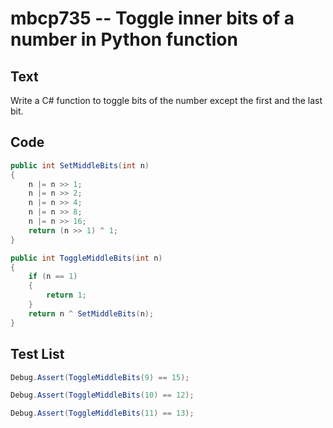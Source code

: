 # mbcp735 -- Toggle inner bits of a number in Python function

## Text

Write a C# function to toggle bits of the number except the first and the last bit.

## Code

```csharp
public int SetMiddleBits(int n)  
{  
    n |= n >> 1;  
    n |= n >> 2;  
    n |= n >> 4;  
    n |= n >> 8;  
    n |= n >> 16;  
    return (n >> 1) ^ 1;  
}  

public int ToggleMiddleBits(int n)  
{  
    if (n == 1)  
    {  
        return 1;  
    }  
    return n ^ SetMiddleBits(n);  
}
```

## Test List

```csharp
Debug.Assert(ToggleMiddleBits(9) == 15);
```

```csharp
Debug.Assert(ToggleMiddleBits(10) == 12);
```

```csharp
Debug.Assert(ToggleMiddleBits(11) == 13);
```
